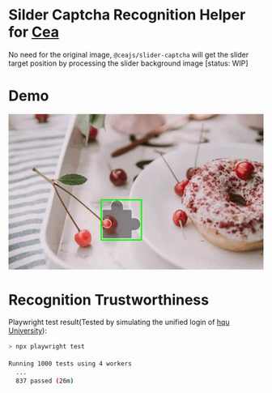 # Silder Captcha Recognition Helper for [Cea][cea]

No need for the original image, `@ceajs/slider-captcha` will get the slider target position by processing the slider background image [status: WIP]

# Demo

![demo gif](./demo.gif)

# Recognition Trustworthiness

Playwright test result(Tested by simulating the unified login of [hqu University][hqu]):

```bash
> npx playwright test

Running 1000 tests using 4 workers
  ...
  837 passed (26m)
```

[cea]: https://github.com/ceajs/cea/issues/25
[hqu]: https://hqu.campusphere.net/portal/login
